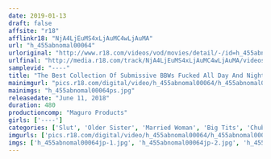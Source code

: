 ```yaml
---
date: 2019-01-13
draft: false
affsite: "r18"
afflinkr18: "NjA4LjEuMS4xLjAuMC4wLjAuMA"
url: "h_455abnomal00064"
urloriginal: "http://www.r18.com/videos/vod/movies/detail/-/id=h_455abnomal00064"
urlfinal: "http://media.r18.com/track/NjA4LjEuMS4xLjAuMC4wLjAuMA/videos/vod/movies/detail/-/id=h_455abnomal00064"
samplevid: "----"
title: "The Best Collection Of Submissive BBWs Fucked All Day And Night 8 Hours"
mainimgurl: "pics.r18.com/digital/video/h_455abnomal00064/h_455abnomal00064ps.jpg"
mainimgs: "h_455abnomal00064ps.jpg"
releasedate: "June 11, 2018"
duration: 480
productioncomp: "Maguro Products"
girls: ['----']
categories: ['Slut', 'Older Sister', 'Married Woman', 'Big Tits', 'Chubby', 'Big Asses', 'Miniskirt', 'Compilation', 'Over 4 Hours', 'Hi-Def']
imgurls: ['pics.r18.com/digital/video/h_455abnomal00064/h_455abnomal00064jp-1.jpg', 'pics.r18.com/digital/video/h_455abnomal00064/h_455abnomal00064jp-2.jpg', 'pics.r18.com/digital/video/h_455abnomal00064/h_455abnomal00064jp-3.jpg', 'pics.r18.com/digital/video/h_455abnomal00064/h_455abnomal00064jp-4.jpg', 'pics.r18.com/digital/video/h_455abnomal00064/h_455abnomal00064jp-5.jpg', 'pics.r18.com/digital/video/h_455abnomal00064/h_455abnomal00064jp-6.jpg', 'pics.r18.com/digital/video/h_455abnomal00064/h_455abnomal00064jp-7.jpg', 'pics.r18.com/digital/video/h_455abnomal00064/h_455abnomal00064jp-8.jpg', 'pics.r18.com/digital/video/h_455abnomal00064/h_455abnomal00064jp-9.jpg', 'pics.r18.com/digital/video/h_455abnomal00064/h_455abnomal00064jp-10.jpg', 'pics.r18.com/digital/video/h_455abnomal00064/h_455abnomal00064jp-11.jpg', 'pics.r18.com/digital/video/h_455abnomal00064/h_455abnomal00064jp-12.jpg', 'pics.r18.com/digital/video/h_455abnomal00064/h_455abnomal00064jp-13.jpg', 'pics.r18.com/digital/video/h_455abnomal00064/h_455abnomal00064jp-14.jpg', 'pics.r18.com/digital/video/h_455abnomal00064/h_455abnomal00064jp-15.jpg', 'pics.r18.com/digital/video/h_455abnomal00064/h_455abnomal00064jp-16.jpg', 'pics.r18.com/digital/video/h_455abnomal00064/h_455abnomal00064jp-17.jpg', 'pics.r18.com/digital/video/h_455abnomal00064/h_455abnomal00064jp-18.jpg', 'pics.r18.com/digital/video/h_455abnomal00064/h_455abnomal00064jp-19.jpg', 'pics.r18.com/digital/video/h_455abnomal00064/h_455abnomal00064jp-20.jpg']
imgs: ['h_455abnomal00064jp-1.jpg', 'h_455abnomal00064jp-2.jpg', 'h_455abnomal00064jp-3.jpg', 'h_455abnomal00064jp-4.jpg', 'h_455abnomal00064jp-5.jpg', 'h_455abnomal00064jp-6.jpg', 'h_455abnomal00064jp-7.jpg', 'h_455abnomal00064jp-8.jpg', 'h_455abnomal00064jp-9.jpg', 'h_455abnomal00064jp-10.jpg', 'h_455abnomal00064jp-11.jpg', 'h_455abnomal00064jp-12.jpg', 'h_455abnomal00064jp-13.jpg', 'h_455abnomal00064jp-14.jpg', 'h_455abnomal00064jp-15.jpg', 'h_455abnomal00064jp-16.jpg', 'h_455abnomal00064jp-17.jpg', 'h_455abnomal00064jp-18.jpg', 'h_455abnomal00064jp-19.jpg', 'h_455abnomal00064jp-20.jpg']
---
```

